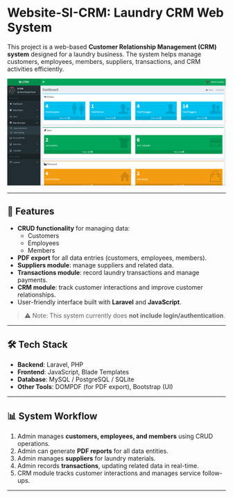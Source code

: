 # Website-SI-CRM: Laundry CRM Web System

This project is a web-based **Customer Relationship Management (CRM) system** designed for a laundry business. The system helps manage customers, employees, members, suppliers, transactions, and CRM activities efficiently.

![Landing Page](public/img/LP.png)

---

## 🚀 Features
- **CRUD functionality** for managing data:
  - Customers
  - Employees
  - Members
- **PDF export** for all data entries (customers, employees, members).  
- **Suppliers module**: manage suppliers and related data.  
- **Transactions module**: record laundry transactions and manage payments.  
- **CRM module**: track customer interactions and improve customer relationships.  
- User-friendly interface built with **Laravel** and **JavaScript**.  

> ⚠️ Note: This system currently does **not include login/authentication**.

---

## 🛠️ Tech Stack
- **Backend**: Laravel, PHP  
- **Frontend**: JavaScript, Blade Templates  
- **Database**: MySQL / PostgreSQL / SQLite  
- **Other Tools**: DOMPDF (for PDF export), Bootstrap (UI)  

---

## 📊 System Workflow
1. Admin manages **customers, employees, and members** using CRUD operations.  
2. Admin can generate **PDF reports** for all data entities.  
3. Admin manages **suppliers** for laundry materials.  
4. Admin records **transactions**, updating related data in real-time.  
5. CRM module tracks customer interactions and manages service follow-ups.  

---
